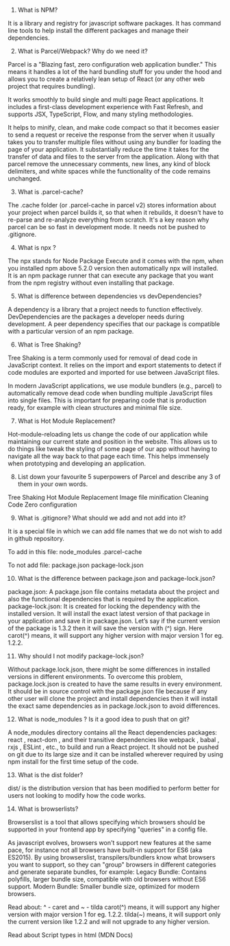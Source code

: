 1. What is NPM?

It is a library and registry for javascript software packages. It has command line tools to help install the different packages and manage their dependencies.

2. What is Parcel/Webpack? Why do we need it?

Parcel is a "Blazing fast, zero configuration web application bundler." This means it handles a lot of the hard bundling stuff for you under the hood and allows you to create a relatively lean setup of React (or any other web project that requires bundling).

It works smoothly to build single and multi page React applications. It includes a first-class development experience with Fast Refresh, and supports JSX, TypeScript, Flow, and many styling methodologies.

It helps to minify, clean, and make code compact so that it becomes easier to send a request or receive the response from the server when it usually takes you to transfer multiple files without using any bundler for loading the page of your application. It substantially reduce the time it takes for the transfer of data and files to the server from the application. Along with that parcel remove the unnecessary comments, new lines, any kind of block delimiters, and white spaces while the functionality of the code remains unchanged.

3. What is .parcel-cache?

The .cache folder (or .parcel-cache in parcel v2) stores information about your project when parcel builds it, so that when it rebuilds, it doesn't have to re-parse and re-analyze everything from scratch. It's a key reason why parcel can be so fast in development mode. It needs not be pushed to .gitignore.

4. What is npx ?

The npx stands for Node Package Execute and it comes with the npm, when you installed npm above 5.2.0 version then automatically npx will installed. It is an npm package runner that can execute any package that you want from the npm registry without even installing that package.

5. What is difference between dependencies vs devDependencies?

A dependency is a library that a project needs to function effectively. DevDependencies are the packages a developer needs during development. A peer dependency specifies that our package is compatible with a particular version of an npm package.

6. What is Tree Shaking?

Tree Shaking is a term commonly used for removal of dead code in JavaScript context. It relies on the import and export statements to detect if code modules are exported and imported for use between JavaScript files.

In modern JavaScript applications, we use module bundlers (e.g., parcel) to automatically remove dead code when bundling multiple JavaScript files into single files. This is important for preparing code that is production ready, for example with clean structures and minimal file size.

7. What is Hot Module Replacement?

Hot-module-reloading lets us change the code of our application while maintaining our current state and position in the website. This allows us to do things like tweak the styling of some page of our app without having to navigate all the way back to that page each time. This helps immensely when prototyping and developing an application.

8. List down your favourite 5 superpowers of Parcel and describe any 3 of them in your own words.

Tree Shaking
Hot Module Replacement
Image file minification
Cleaning Code
Zero configuration

9. What is .gitignore? What should we add and not add into it?

It is a special file in which we can add file names that we do not wish to add in github repository. 

To add in this file:
node_modules
.parcel-cache

To not add file:
package.json
package-lock.json

10. What is the difference between package.json and package-lock.json?

package.json: A package.json file contains metadata about the project and also the functional dependencies that is required by the application. package-lock.json: It is created for locking the dependency with the installed version. It will install the exact latest version of that package in your application and save it in package.json. Let’s say if the current version of the package is 1.3.2 then it will save the version with (^) sign. Here carot(^) means, it will support any higher version with major version 1 for eg. 1.2.2.

11. Why should I not modify package-lock.json?

Without package.lock.json, there might be some differences in installed versions in different environments. To overcome this problem, package.lock.json is created to have the same results in every environment. It should be in source control with the package.json file because if any other user will clone the project and install dependencies then it will install the exact same dependencies as in package.lock.json to avoid differences.

12. What is node_modules ? Is it a good idea to push that on git?

A node_modules directory contains all the React dependencies packages: react , react-dom , and their transitive dependencies like webpack , babal , rxjs , ESLint , etc., to build and run a React project. It should not be pushed on git due to its large size and it can be installed wherever required by using npm install for the first time setup of the code.

13. What is the dist folder?

dist/ is the distribution version that has been modified to perform better for users not looking to modify how the code works.

14. What is browserlists?

Browserslist is a tool that allows specifying which browsers should be supported in your frontend app by specifying "queries" in a config file.

As javascript evolves, browsers won't support new features at the same pace, for instance not all browsers have built-in support for ES6 (aka ES2015). By using browserslist, transpilers/bundlers know what browsers you want to support, so they can "group" browsers in different categories and generate separate bundles, for example: Legacy Bundle: Contains polyfills, larger bundle size, compatible with old browsers without ES6 support. Modern Bundle: Smaller bundle size, optimized for modern browsers.

Read about: ^ - caret and ~ - tilda
carot(^) means, it will support any higher version with major version 1 for eg. 1.2.2. tilda(~) means, it will support only the current version like 1.2.2 and will not upgrade to any higher version.

Read about Script types in html (MDN Docs)